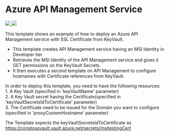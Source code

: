 # Azure API Management Service

<a href="https://portal.azure.com/#create/Microsoft.Template/uri/https%3A%2F%2Fraw.githubusercontent.com%2Fazure%2Fazure-quickstart-templates%2Fmaster%2F201-api-management-create-with-keyvault-ssl%2Fazuredeploy.json" target="_blank">
    <img src="http://azuredeploy.net/deploybutton.png"/>
</a>
<a href="http://armviz.io/#/?load=https%3A%2F%2Fraw.githubusercontent.com%2FAzure%2Fazure-quickstart-templates%2Fmaster%2F201-api-management-create-with-keyvault-ssl%2Fazuredeploy.json" target="_blank">
    <img src="http://armviz.io/visualizebutton.png"/>
</a>

This template shows an example of how to deploy an Azure API Management service with SSL Certificate from KeyVault.  
* This template creates API Management service having an MSI Identity in Developer tier 
* Retrieves the MSI Identity of the API Management service and gives it GET permissions on the KeyVault Secrets.
* It then executes a second template on API Management to configure hostnames with Certificate references from KeyVault.

<P>
In order to deploy this template, you need to have the following resources: <br />
1. A Key Vault (specified in 'keyVaultName' parameter) <br />
2. A Key Vault secret having the Certificate(specified in 'keyVaultSecretsIdToCertificate' parameter) <br />
3. The Certificate need to be issued for the Domain you want to configure (specified in 'proxyCustomHostname' parameter) <br />
</P>

The Template expects the keyVaultSecretsIdToCertificate as https://constosovault.vault.azure.net/secrets/msitestingCert